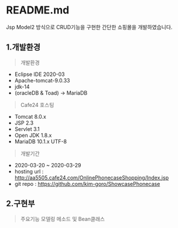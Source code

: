 # README.md
Jsp Model2 방식으로 CRUD기능을 구현한 간단한 쇼핑몰을 개발하였습니다.    

## 1.개발환경  
> 개발환경  

* Eclipse IDE 2020-03 
* Apache-tomcat-9.0.33 
* jdk-14
* (oracleDB & Toad) -> MariaDB    

> Cafe24 호스팅  

* Tomcat 8.0.x 
* JSP 2.3 
* Servlet 3.1
* Open JDK 1.8.x 
* MariaDB 10.1.x UTF-8    


> 개발기간   

* 2020-03-20 ~ 2020-03-29
* hosting url : http://aa5505.cafe24.com/OnlinePhonecaseShopping/Index.jsp
* git repo : https://github.com/kim-goro/ShowcasePhonecase    


## 2.구현부  
> 주요기능
> 모델링
> 메소드 및 Bean클래스
